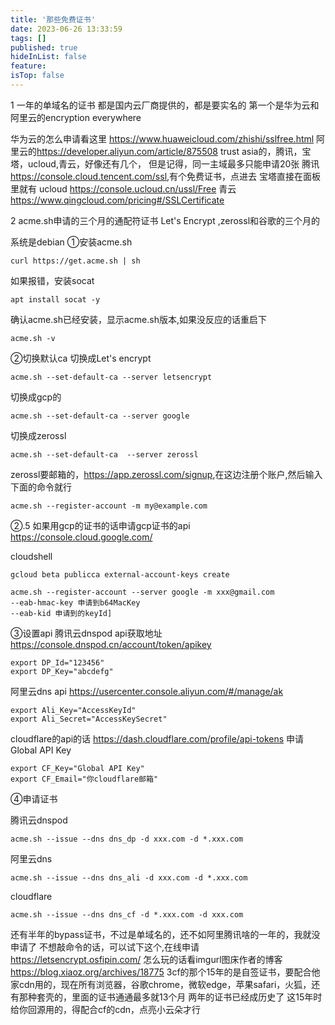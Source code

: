 ```yaml
---
title: '那些免费证书'
date: 2023-06-26 13:33:59
tags: []
published: true
hideInList: false
feature: 
isTop: false
---
```

1   一年的单域名的证书
都是国内云厂商提供的，都是要实名的
第一个是华为云和阿里云的encryption everywhere

华为云的怎么申请看这里
<https://www.huaweicloud.com/zhishi/sslfree.html>
阿里云的<https://developer.aliyun.com/article/875508>
trust asia的，腾讯，宝塔，ucloud,青云，好像还有几个，
但是记得，同一主域最多只能申请20张 
腾讯<https://console.cloud.tencent.com/ssl>,有个免费证书，点进去
宝塔直接在面板里就有
ucloud <https://console.ucloud.cn/ussl/Free>
青云<https://www.qingcloud.com/pricing#/SSLCertificate>


2 acme.sh申请的三个月的通配符证书
Let's Encrypt ,zerossl和谷歌的三个月的

系统是debian
①安装acme.sh
```
curl https://get.acme.sh | sh
```
如果报错，安装socat
```
apt install socat -y
```
确认acme.sh已经安装，显示acme.sh版本,如果没反应的话重启下
```
acme.sh -v
```
②切换默认ca
切换成Let's encrypt
```
acme.sh --set-default-ca --server letsencrypt
```
切换成gcp的
```
acme.sh --set-default-ca --server google
```
切换成zerossl
```
acme.sh --set-default-ca  --server zerossl
```
zerossl要邮箱的，<https://app.zerossl.com/signup>,在这边注册个账户,然后输入下面的命令就行
```
acme.sh --register-account -m my@example.com
```


②.5 如果用gcp的证书的话申请gcp证书的api
<https://console.cloud.google.com/>

cloudshell
```
gcloud beta publicca external-account-keys create
```
```
acme.sh --register-account --server google -m xxx@gmail.com 
--eab-hmac-key 申请到b64MacKey
--eab-kid 申请到的keyId]
```

③设置api
腾讯云dnspod api获取地址
<https://console.dnspod.cn/account/token/apikey>
```
export DP_Id="123456"
export DP_Key="abcdefg"
```
阿里云dns api
<https://usercenter.console.aliyun.com/#/manage/ak>
```
export Ali_Key="AccessKeyId"
export Ali_Secret="AccessKeySecret"
```
cloudflare的api的话
<https://dash.cloudflare.com/profile/api-tokens>
申请Global API Key
```
export CF_Key="Global API Key" 
export CF_Email="你cloudflare邮箱"
```

④申请证书

腾讯云dnspod
```
acme.sh --issue --dns dns_dp -d xxx.com -d *.xxx.com
```
阿里云dns
```
acme.sh --issue --dns dns_ali -d xxx.com -d *.xxx.com
```
cloudflare
```
acme.sh --issue --dns dns_cf -d *.xxx.com -d xxx.com
```
还有半年的bypass证书，不过是单域名的，还不如阿里腾讯啥的一年的，我就没申请了
不想敲命令的话，可以试下这个,在线申请
<https://letsencrypt.osfipin.com/>
怎么玩的话看imgurl图床作者的博客
<https://blog.xiaoz.org/archives/18775>
3cf的那个15年的是自签证书，要配合他家cdn用的，现在所有浏览器，谷歌chrome，微软edge，苹果safari，火狐，还有那种套壳的，里面的证书通通最多就13个月
两年的证书已经成历史了
这15年时给你回源用的，得配合cf的cdn，点亮小云朵才行





